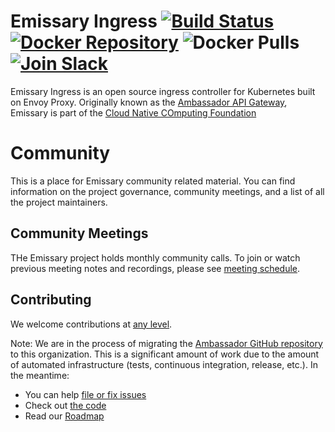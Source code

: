 Emissary Ingress [![Build Status][build-status]][build-pages] [![Docker Repository][docker-latest]][docker-repo] ![Docker Pulls][docker-pulls] [![Join Slack][slack-join]][slack-url]
==========

[build-pages]:   https://travis-ci.org/datawire/ambassador
[build-status]:  https://travis-ci.org/datawire/ambassador.png?branch=master
[docker-repo]:   https://hub.docker.com/repository/docker/datawire/ambassador
[docker-latest]: https://img.shields.io/docker/v/datawire/ambassador?sort=semver
[docker-pulls]:  https://img.shields.io/docker/pulls/datawire/ambassador
[slack-url]:     https://a8r.io/slack
[slack-join]:    https://img.shields.io/badge/slack-join-orange.svg

Emissary Ingress is an open source ingress controller for Kubernetes built on Envoy Proxy. Originally known as the [Ambassador API Gateway](https://www.getambassador.io), Emissary is part of the [Cloud Native COmputing Foundation](https://cncf.io)

# Community

This is a place for Emissary community related material. You can find information on the project governance, community meetings, and a list of all the project maintainers.

## Community Meetings

THe Emissary project holds monthly community calls. To join or watch previous meeting notes and recordings, please see [meeting schedule](MEETING_SCHEDULE.md).

## Contributing
We welcome contributions at [any level](https://github.com/emissary-ingress/community/blob/main/GOVERNANCE.md).

Note: We are in the process of migrating the [Ambassador GitHub repository](https://github.com/datawire/ambassador) to this organization. This is a significant amount of work due to the amount of automated infrastructure (tests, continuous integration, release, etc.). In the meantime:

* You can help [file or fix issues](https://github.com/datawire/ambassador/issues)
* Check out [the code](https://github.com/datawire/ambassador)
* Read our [Roadmap](https://github.com/emissary-ingress/community/blob/main/ROADMAP.md)
